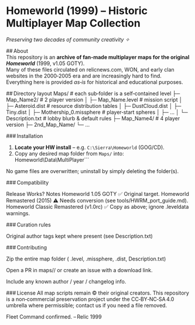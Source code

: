 # Homeworld (1999) – Historic Multiplayer Map Collection  
*Preserving two decades of community creativity ✧*

## About  
This repository is an **archive of fan‑made multiplayer maps for the original *Homeworld*** (1999, v1.05 GOTY).  
Many of these files circulated on relicnews.com, WON, and early clan websites in the 2000‑2005 era and are increasingly hard to find.  
Everything here is provided *as‑is* for historical and educational purposes.

## Directory layout
Maps/ # each sub‑folder is a self‑contained level
 ├─ Map_Name2/ # 2 player version
 │ ├─ Map_Name.level # mission script
 │ ├─ Asteroid.dist # resource distribution tables
 │ ├─ DustCloud.dist
 │ ├─ Tiny.dist
 │ ├─ Mothership_0.missphere # player‑start spheres
 │ ├─ …
 │ └─ Description.txt # lobby blurb & default rules
 ├─ Map_Name4/ # 4 player version
 ├─ 2nd_Map_Name/
 └─ …


### Installation

1. **Locate your HW install** – e.g. `C:\Sierra\Homeworld` (GOG/CD).  
2. Copy any desired map folder from `Maps/` into:
Homeworld\Data\MultiPlayer\```


No game files are overwritten; uninstall by simply deleting the folder(s).

### Compatibility

Release	Works?	Notes
Homeworld 1.05 GOTY	✅	Original target.
Homeworld Remastered (2015)	⚠️	Needs conversion (see tools/HWRM_port_guide.md).
Homeworld Classic Remastered (v1.0rc)	✅	Copy as above; ignore .leveldata warnings.

### Curation rules

Original author tags kept where present (see Description.txt)

### Contributing

Zip the entire map folder ( .level, .missphere, .dist, Description.txt)

Open a PR in maps/<MapName>/ or create an issue with a download link.

Include any known author / year / changelog info.

### License
All map scripts remain © their original creators.
This repository is a non‑commercial preservation project under the CC‑BY‑NC‑SA 4.0 umbrella where permissible; contact us if you need a file removed.

Fleet Command confirmed.
– Relic 1999